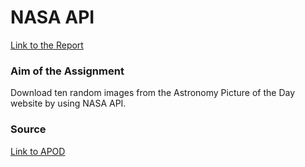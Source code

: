 # NASA API

[Link to the Report](nasa.ipynb)

### Aim of the Assignment
Download ten random images from the Astronomy Picture of the Day website by using NASA API.

### Source
[Link to APOD](https://api.nasa.gov/)
